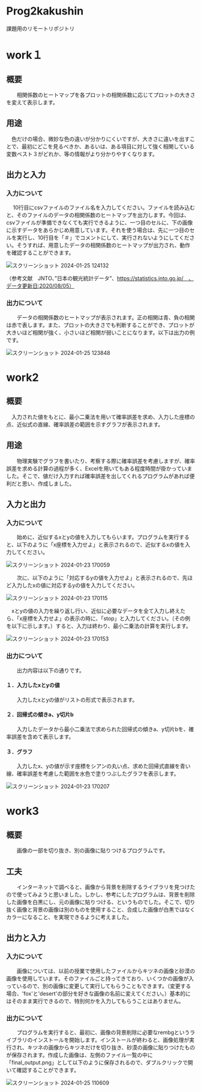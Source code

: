 # Prog2kakushin
課題用のリモートリポジトリ

# work１

## 概要
 
　　相関係数のヒートマップを各プロットの相関係数に応じてプロットの大きさを変えて表示します。

## 用途

  　色だけの場合、微妙な色の違いが分かりにくいですが、大きさに違いを出すことで、最初にどこを見るべきか、あるいは、ある項目に対して強く相関している変数ベスト３がどれか、等の情報がより分かりやすくなります。
  
 ## 出力と入力

 ### 入力について
  
 　 10行目にcsvファイルのファイル名を入力してください。ファイルを読み込むと、そのファイルのデータの相関係数のヒートマップを出力します。今回は、csvファイルが準備できなくても実行できるように、一つ目のセルに、下の画像に示すデータをあらかじめ用意しています。それを使う場合は、先に一つ目のセルを実行し、10行目を「＃」でコメントにして、実行されないようにしてください。そうすれば、用意したデータの相関係数のヒートマップが出力され、動作を確認することができます。

 ![スクリーンショット 2024-01-25 124132](https://github.com/inside-river/Prog2kakushin/assets/153084918/c26bcd76-8ca5-4e5b-a4c6-b0ea9fa9acb4)

 （参考文献　JNTO、”日本の観光統計データ”、https://statistics.jnto.go.jp/　、データ更新日:2020/08/05）

### 出力について

　　データの相関係数のヒートマップが表示されます。正の相関は青、負の相関は赤で表します。また、プロットの大きさでも判断することができ、プロットが大きいほど相関が強く、小さいほど相関が弱いことになります。以下は出力の例です。

![スクリーンショット 2024-01-25 123848](https://github.com/inside-river/Prog2kakushin/assets/153084918/0a80d4f0-c6de-402c-9d66-c08f25d26327)

# work2

## 概要

  　入力された値をもとに、最小二乗法を用いて確率誤差を求め、入力した座標の点、近似式の直線、確率誤差の範囲を示すグラフが表示されます。

## 用途

 　　物理実験でグラフを書いたり、考察する際に確率誤差を考慮しますが、確率誤差を求める計算の過程が多く、Excelを用いてもある程度時間が掛かっていました。そこで、値だけ入力すれば確率誤差を出してくれるプログラムがあれば便利だと思い、作成しました。


## 入力と出力

### 入力について

　　始めに、近似するxとyの値を入力してもらいます。プログラムを実行すると、以下のように「x座標を入力せよ」と表示されるので、近似するxの値を入力してください。

 ![スクリーンショット 2024-01-23 170059](https://github.com/inside-river/Prog2kakushin/assets/153084918/2585c8b8-c962-4956-a480-f0fa93665d76)

　　次に、以下のように「対応するyの値を入力せよ」と表示されるので、先ほど入力したxの値に対応するyの値を入力してください。

![スクリーンショット 2024-01-23 170115](https://github.com/inside-river/Prog2kakushin/assets/153084918/d47b2892-12a6-4658-9585-08561b1c430c)
  
  　xとyの値の入力を繰り返し行い、近似に必要なデータを全て入力し終えたら、「x座標を入力せよ」の表示の時に、「stop」と入力してください。（その例を以下に示します。）すると、入力は終わり、最小二乗法の計算を実行します。

![スクリーンショット 2024-01-23 170153](https://github.com/inside-river/Prog2kakushin/assets/153084918/2d8d43aa-cf88-44b6-bf25-d05974cd1d62)
  
### 出力について

　　出力内容は以下の通りです。

#### １．入力したxとyの値

　　入力したxとyの値がリストの形式で表示されます。

#### ２．回帰式の傾きa、y切片b

　　入力したデータから最小二乗法で求められた回帰式の傾きa、y切片bを、確率誤差を含めて表示します。

#### ３．グラフ

　　入力したx、yの値が示す座標をシアンの丸い点、求めた回帰式直線を青い線、確率誤差を考慮した範囲を水色で塗りつぶしたグラフを表示します。

![スクリーンショット 2024-01-23 170207](https://github.com/inside-river/Prog2kakushin/assets/153084918/d30645e4-ea9a-406c-8a8f-27769b787105)

# work3

## 概要

　　画像の一部を切り抜き、別の画像に貼りつけるプログラムです。

## 工夫
  
　　インターネットで調べると、画像から背景を削除するライブラリを見つけたので使ってみようと思いました。しかし、参考にしたプログラムは、背景を削除した画像を白黒にし、元の画像に貼りつける、というものでした。そこで、切り抜く画像と背景の画像は別のものを使用すること、合成した画像が白黒ではなくカラーになること、を実現できるように考えました。


## 出力と入力

### 入力について

　　画像については、以前の授業で使用したファイルからキツネの画像と砂漠の画像を使用しています。そのファイルごと持ってきており、いくつかの画像が入っているので、別の画像に変更して実行してもらうこともできます。（変更する場合、'fox'と'desert'の部分を好きな画像の名前に変えてください。）基本的にはそのまま実行できるので、特別何かを入力してもらうことはありません。

### 出力について

　　プログラムを実行すると、最初に、画像の背景削除に必要なrembgというライブラリのインストールを開始します。インストールが終わると、画像処理が実行され、キツネの画像からキツネだけを切り抜き、砂漠の画像に貼りつけたものが保存されます。作成した画像は、左側のファイル一覧の中に「final_output.png」として以下のように保存されるので、ダブルクリックで開いて確認することができます。

![スクリーンショット 2024-01-25 110609](https://github.com/inside-river/Prog2kakushin/assets/153084918/3bb4fd32-f319-4f2b-8956-9c7e22090100)

